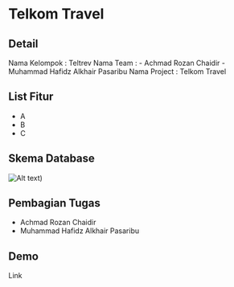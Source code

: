 # **Telkom Travel**

## **Detail**

Nama Kelompok : Teltrev
Nama Team : 
    - Achmad Rozan Chaidir
    - Muhammad Hafidz Alkhair Pasaribu
Nama Project : Telkom Travel

## **List Fitur**

- A
- B
- C

## **Skema Database**

![Alt text](https://drive.google.com/file/d/1_48SuqheBPl3-Pg5MFvwFlQOYvQ1zvAA/view?usp=drive_link))

## **Pembagian Tugas**

- Achmad Rozan Chaidir
- Muhammad Hafidz Alkhair Pasaribu

## **Demo**

Link
